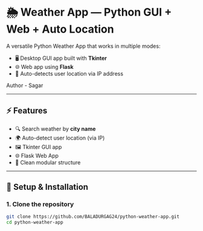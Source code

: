 # 🌦 Weather App — Python GUI + Web + Auto Location

A versatile Python Weather App that works in multiple modes:

- 🖥 Desktop GUI app built with **Tkinter**  
- 🌐 Web app using **Flask**  
- 📍 Auto-detects user location via IP address   

Author - Sagar


---

## ⚡ Features

- 🔍 Search weather by **city name**
- 🌍 Auto-detect user location (via IP)
- 🖼 Tkinter GUI app
- 🌐 Flask Web App
- 🔧 Clean modular structure

---

## 🚀 Setup & Installation

### 1. Clone the repository

```bash
git clone https://github.com/BALADURGAG24/python-weather-app.git
cd python-weather-app




